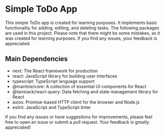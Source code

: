 # Simple ToDo App

This simple ToDo app is created for learning purposes. It implements basic functionality for adding, editing, and deleting tasks. The following packages are used in this project. Please note that there might be some mistakes, as it was created for learning purposes. If you find any issues, your feedback is appreciated.

## Main Dependencies

- next: The React framework for production
- react: JavaScript library for building user interfaces
- typescript: TypeScript language support
- @mantine/core: A collection of essential UI components for React
- @tanstack/react-query: Data fetching and state management library for React
- axios: Promise-based HTTP client for the browser and Node.js
- eslint: JavaScript and TypeScript linter

If you find any issues or have suggestions for improvements, please feel free to open an issue or submit a pull request. Your feedback is greatly appreciated!
